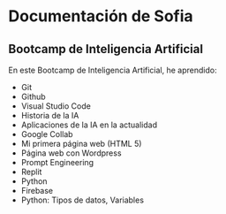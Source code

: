 # Documentación de Sofia
## Bootcamp de Inteligencia Artificial

En este Bootcamp de Inteligencia Artificial, he aprendido:

* Git
* Github
* Visual Studio Code 
* Historia de la IA
* Aplicaciones de la IA en la actualidad 
* Google Collab
* Mi primera página web (HTML 5)
* Página web con Wordpress
* Prompt Engineering 
* Replit
* Python
* Firebase
* Python: Tipos de datos, Variables
